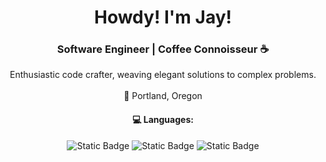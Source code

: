 <div align="center">
  <h1>Howdy! I'm Jay!</h1>
  <h3>Software Engineer | Coffee Connoisseur ☕</h3>
  Enthusiastic code crafter, weaving elegant solutions to complex problems.
  <br><br>🌲 Portland, Oregon 
  <h4>💻 Languages: </h4>
  <img alt="Static Badge" src="https://img.shields.io/badge/-python-%234B8BBE?style=flat&logoColor=FFFFFF">
  <img alt="Static Badge" src="https://img.shields.io/badge/-javascript-%23F7DF1E?style=flat&logoColor=FFFFFF">
  <img alt="Static Badge" src="https://img.shields.io/badge/-c%2B%2B-%2300599C?style=flat&logoColor=FFFFFF">
  
</div>

<!--
**jaysabe/jaysabe** is a ✨ _special_ ✨ repository because its `README.md` (this file) appears on your GitHub profile.

Here are some ideas to get you started:

- 🔭 I’m currently working on ...
- 🌱 I’m currently learning ...
- 👯 I’m looking to collaborate on ...
- 🤔 I’m looking for help with ...
- 💬 Ask me about ...
- 📫 How to reach me: ...
- 😄 Pronouns: ...
- ⚡ Fun fact: ...
-->
